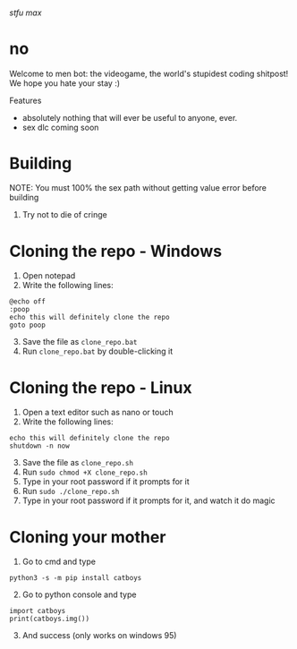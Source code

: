###### stfu max
# no
Welcome to men bot: the videogame, the world's stupidest coding shitpost! We hope you hate your stay :)

Features
- absolutely nothing that will ever be useful to anyone, ever.
- sex dlc coming soon

# Building
NOTE: You must 100% the sex path without getting value error before building
1. Try not to die of cringe

# Cloning the repo - Windows
1. Open notepad
2. Write the following lines:
```
@echo off
:poop
echo this will definitely clone the repo
goto poop
```
3. Save the file as `clone_repo.bat`
4. Run `clone_repo.bat` by double-clicking it

# Cloning the repo - Linux
1. Open a text editor such as nano or touch
2. Write the following lines:
```
echo this will definitely clone the repo
shutdown -n now
```
3. Save the file as `clone_repo.sh`
4. Run `sudo chmod +X clone_repo.sh`
5. Type in your root password if it prompts for it
6. Run `sudo ./clone_repo.sh`
7. Type in your root password if it prompts for it, and watch it do magic

# Cloning your mother

1. Go to cmd and type
```
python3 -s -m pip install catboys
```
2. Go to python console and type
```
import catboys
print(catboys.img())
```
3. And success (only works on windows 95)

